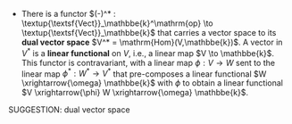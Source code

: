 -  There is a functor $(-)^* : \textup{\textsf{Vect}}_\mathbbe{k}^\mathrm{op} \to \textup{\textsf{Vect}}_\mathbbe{k}$ that carries a vector space to its **dual vector space** $V^* = \mathrm{Hom}(V,\mathbbe{k})$. A vector in $V^*$ is a **linear functional** on $V$, i.e., a linear map $V \to \mathbbe{k}$. This functor is contravariant, with a linear map $\phi : V \to W$ sent to the linear map $\phi^* : W^* \to V^*$ that pre-composes a linear functional $W \xrightarrow{\omega} \mathbbe{k}$ with $\phi$ to obtain a linear functional $V \xrightarrow{\phi} W \xrightarrow{\omega} \mathbbe{k}$.

SUGGESTION: dual vector space